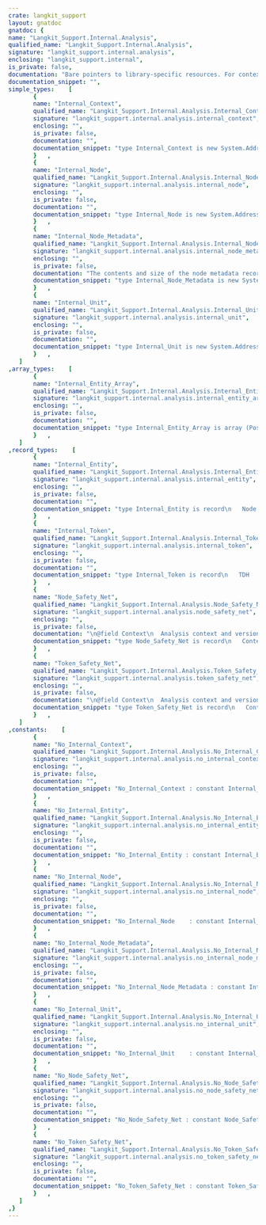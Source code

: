 ```yaml
---
crate: langkit_support
layout: gnatdoc
gnatdoc: {
name: "Langkit_Support.Internal.Analysis",
qualified_name: "Langkit_Support.Internal.Analysis",
signature: "langkit_support.internal.analysis",
enclosing: "langkit_support.internal",
is_private: false,
documentation: "Bare pointers to library-specific resources. For contexts, units and\nnodes, these correspond to the access types defined in $.Implementation.",
documentation_snippet: "",
simple_types:    [
       {
       name: "Internal_Context",
       qualified_name: "Langkit_Support.Internal.Analysis.Internal_Context",
       signature: "langkit_support.internal.analysis.internal_context",
       enclosing: "",
       is_private: false,
       documentation: "",
       documentation_snippet: "type Internal_Context is new System.Address;",
       }   ,
       {
       name: "Internal_Node",
       qualified_name: "Langkit_Support.Internal.Analysis.Internal_Node",
       signature: "langkit_support.internal.analysis.internal_node",
       enclosing: "",
       is_private: false,
       documentation: "",
       documentation_snippet: "type Internal_Node is new System.Address;",
       }   ,
       {
       name: "Internal_Node_Metadata",
       qualified_name: "Langkit_Support.Internal.Analysis.Internal_Node_Metadata",
       signature: "langkit_support.internal.analysis.internal_node_metadata",
       enclosing: "",
       is_private: false,
       documentation: "The contents and size of the node metadata record is different from one\nLangkit-generated library to another, so this generic API needs to refer\nto it by reference, with ref-counting for lifetime handling. Null\naddresses mean \"default metadata\", and the language descriptor table\nprovides ref-counting primitives.",
       documentation_snippet: "type Internal_Node_Metadata is new System.Address;",
       }   ,
       {
       name: "Internal_Unit",
       qualified_name: "Langkit_Support.Internal.Analysis.Internal_Unit",
       signature: "langkit_support.internal.analysis.internal_unit",
       enclosing: "",
       is_private: false,
       documentation: "",
       documentation_snippet: "type Internal_Unit is new System.Address;",
       }   ,
   ]
,array_types:    [
       {
       name: "Internal_Entity_Array",
       qualified_name: "Langkit_Support.Internal.Analysis.Internal_Entity_Array",
       signature: "langkit_support.internal.analysis.internal_entity_array",
       enclosing: "",
       is_private: false,
       documentation: "",
       documentation_snippet: "type Internal_Entity_Array is array (Positive range <>) of Internal_Entity;",
       }   ,
   ]
,record_types:    [
       {
       name: "Internal_Entity",
       qualified_name: "Langkit_Support.Internal.Analysis.Internal_Entity",
       signature: "langkit_support.internal.analysis.internal_entity",
       enclosing: "",
       is_private: false,
       documentation: "",
       documentation_snippet: "type Internal_Entity is record\n   Node         : Internal_Node;\n   Rebindings   : Env_Rebindings;\n   From_Rebound : Boolean;\n   Metadata     : Internal_Node_Metadata;\nend record;",
       }   ,
       {
       name: "Internal_Token",
       qualified_name: "Langkit_Support.Internal.Analysis.Internal_Token",
       signature: "langkit_support.internal.analysis.internal_token",
       enclosing: "",
       is_private: false,
       documentation: "",
       documentation_snippet: "type Internal_Token is record\n   TDH   : Token_Data_Handler_Access;\n   Index : Token_Or_Trivia_Index;\nend record;",
       }   ,
       {
       name: "Node_Safety_Net",
       qualified_name: "Langkit_Support.Internal.Analysis.Node_Safety_Net",
       signature: "langkit_support.internal.analysis.node_safety_net",
       enclosing: "",
       is_private: false,
       documentation: "\n@field Context\n  Analysis context and version number at the time this safety net was\n  produced.\n@field Context_Version\n  Analysis context and version number at the time this safety net was\n  produced.\n@field Unit\n  Analysis unit and unit version at the time this safety net was\n  produced.\n@field Unit_Version\n  Analysis unit and unit version at the time this safety net was\n  produced.\n@field Rebindings_Version",
       documentation_snippet: "type Node_Safety_Net is record\n   Context         : Internal_Context;\n   Context_Version : Version_Number;\n   Unit         : Internal_Unit;\n   Unit_Version : Version_Number;\n   Rebindings_Version : Version_Number;\nend record;",
       }   ,
       {
       name: "Token_Safety_Net",
       qualified_name: "Langkit_Support.Internal.Analysis.Token_Safety_Net",
       signature: "langkit_support.internal.analysis.token_safety_net",
       enclosing: "",
       is_private: false,
       documentation: "\n@field Context\n  Analysis context and version number at the time this safety net was\n  produced.\n@field Context_Version\n  Analysis context and version number at the time this safety net was\n  produced.\n@field TDH_Version",
       documentation_snippet: "type Token_Safety_Net is record\n   Context         : Internal_Context;\n   Context_Version : Version_Number;\n   TDH_Version : Version_Number;\nend record;",
       }   ,
   ]
,constants:    [
       {
       name: "No_Internal_Context",
       qualified_name: "Langkit_Support.Internal.Analysis.No_Internal_Context",
       signature: "langkit_support.internal.analysis.no_internal_context",
       enclosing: "",
       is_private: false,
       documentation: "",
       documentation_snippet: "No_Internal_Context : constant Internal_Context :=\n  Internal_Context (System.Null_Address);",
       }   ,
       {
       name: "No_Internal_Entity",
       qualified_name: "Langkit_Support.Internal.Analysis.No_Internal_Entity",
       signature: "langkit_support.internal.analysis.no_internal_entity",
       enclosing: "",
       is_private: false,
       documentation: "",
       documentation_snippet: "No_Internal_Entity : constant Internal_Entity :=\n  (No_Internal_Node, null, False, No_Internal_Node_Metadata);",
       }   ,
       {
       name: "No_Internal_Node",
       qualified_name: "Langkit_Support.Internal.Analysis.No_Internal_Node",
       signature: "langkit_support.internal.analysis.no_internal_node",
       enclosing: "",
       is_private: false,
       documentation: "",
       documentation_snippet: "No_Internal_Node    : constant Internal_Node :=\n  Internal_Node (System.Null_Address);",
       }   ,
       {
       name: "No_Internal_Node_Metadata",
       qualified_name: "Langkit_Support.Internal.Analysis.No_Internal_Node_Metadata",
       signature: "langkit_support.internal.analysis.no_internal_node_metadata",
       enclosing: "",
       is_private: false,
       documentation: "",
       documentation_snippet: "No_Internal_Node_Metadata : constant Internal_Node_Metadata :=\n  Internal_Node_Metadata (System.Null_Address);",
       }   ,
       {
       name: "No_Internal_Unit",
       qualified_name: "Langkit_Support.Internal.Analysis.No_Internal_Unit",
       signature: "langkit_support.internal.analysis.no_internal_unit",
       enclosing: "",
       is_private: false,
       documentation: "",
       documentation_snippet: "No_Internal_Unit    : constant Internal_Unit :=\n  Internal_Unit (System.Null_Address);",
       }   ,
       {
       name: "No_Node_Safety_Net",
       qualified_name: "Langkit_Support.Internal.Analysis.No_Node_Safety_Net",
       signature: "langkit_support.internal.analysis.no_node_safety_net",
       enclosing: "",
       is_private: false,
       documentation: "",
       documentation_snippet: "No_Node_Safety_Net : constant Node_Safety_Net :=\n  (No_Internal_Context, 0, No_Internal_Unit, 0, 0);",
       }   ,
       {
       name: "No_Token_Safety_Net",
       qualified_name: "Langkit_Support.Internal.Analysis.No_Token_Safety_Net",
       signature: "langkit_support.internal.analysis.no_token_safety_net",
       enclosing: "",
       is_private: false,
       documentation: "",
       documentation_snippet: "No_Token_Safety_Net : constant Token_Safety_Net :=\n  (No_Internal_Context, 0, 0);",
       }   ,
   ]
,}
---
```

